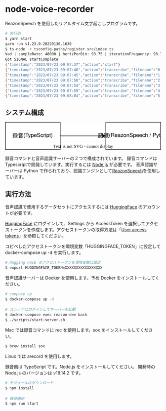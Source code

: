 # node-voice-recorder

ReazonSpeech を使用したリアルタイム文字起こしプログラムです。

```sh
# 実行例
$ yarn start
yarn run v1.23.0-20220130.1630
$ ts-node -r tsconfig-paths/register src/index.ts
Vad | sampleRate: 48000 | hertzPerBin: 93.75 | iterationFrequency: 93.75 | iterationPeriod: 0.010666666666666666
Got SIGNAL startComplete
{"timestamp":"2023/07/23 09:07:37","action":"start"}
{"timestamp":"2023/07/23 09:07:40","action":"transcribe","filename":"0.wav","text":"テストテスト"}
{"timestamp":"2023/07/23 09:07:45","action":"transcribe","filename":"1.wav","text":"あしたの天気を教えて"}
{"timestamp":"2023/07/23 09:07:50","action":"transcribe","filename":"2.wav","text":"こんにちは"}
{"timestamp":"2023/07/23 09:07:54","action":"transcribe","filename":"3.wav","text":"おはようございます"}
{"timestamp":"2023/07/23 09:07:59","action":"transcribe","filename":"4.wav","text":"調子はどうですか"}
{"timestamp":"2023/07/23 09:08:04","action":"transcribe","filename":"5.wav","text":"お元気ですか"}
```

## システム構成

![system structure](./img/system.drawio.svg)

録音コマンドと音声認識サーバーの２つで構成されています。
録音コマンドはTypescriptで開発しています。実行するには [Node.js](https://nodejs.org/ja) が必要です。
音声認識サーバーは Python で作られており、認識エンジンとして[ReazonSpeech](https://research.reazon.jp/projects/ReazonSpeech/index.html)を使用しています。

## 実行方法

音声認識で使用するデータセットにアクセスするには [HuggingFace](https://huggingface.co/) のアカウントが必要です。

[HuggingFace](https://huggingface.co/) にログインして、Settings から AccessToken を選択してアクセストークンを作成します。アクセストークンの取得方法は「[User access tokens](https://huggingface.co/docs/hub/security-tokens)」を参照してください。

コピペしたアクセストークンを環境変数「HUGGINGFACE_TOKEN」に設定して docker-compose up -d を実行します。

```sh
# Hugging Face のアクセストークンを環境変数に設定
$ export HUGGINGFACE_TOKEN=XXXXXXXXXXXXXXXXX
```

音声認識サーバーは Docker を使用します。予め Docker をインストールしてください。

```sh
# compose up
$ docker-compose up -d

# コンテナにログインしてサーバーを起動
$ docker-compose exec reazon-dev bash
$ ./scripts/start-server.sh
```

Mac では録音コマンドに rec を使用します。sox をインストールしてください。

```sh
$ brew install sox
```

Linux では arecord を使用します。

録音側は TypeScript です。Node.js をインストールしてください。
開発時の Node.js のバージョンは v18.14.2 です。

```sh
# モジュールのダウンロード
$ npm install

# 録音開始
$ npm run start
```
